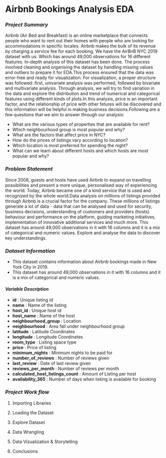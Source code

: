 # Airbnb Bookings Analysis EDA

### *Project Summary*

Airbnb (Air Bed and Breakfast) is an online marketplace that connects people who want to rent out their homes with people who are looking for accommodations in specific locales. Airbnb makes the bulk of its revenue by charging a service fee for each booking. We have the AirBnB NYC 2019 dataset with us. Which has around 49,000 observations for 16 different features. In-depth analysis of this dataset has been done. The process involved cleaning and organising the dataset by handling missing values and outliers to prepare it for EDA.This process ensured that the data was error-free and ready for visualization. For visualization, a proper structure was followed: first, univariate analysis was performed, followed by bivariate and multivariate analysis. Through analysis, we will try to find variation in the data and explore the distribution and trend of numerical and categorical features using different kinds of plots.In this analysis, price is an important factor, and the relationship of price with other fetures will be discovered and this information will be helpful in making  business decisions.Following are a few questions that we aim to answer through our analysis:


* What are the various types of properties that are available for rent?
* Which neighbourhood group is most popular and why?
* What are the factors that affect price in NYC? 
* How do the prices of listings vary according to location?
* Which location is most preferred for spending the night?
* What can we learn about different hosts and which hosts are most popular and why?



### *Problem Statement*

Since 2008, guests and hosts have used Airbnb to expand on travelling possibilities and present a more unique, personalised way of experiencing the world. Today, Airbnb became one of a kind service that is used and recognized by the whole world.Data analysis on millions of listings provided through Airbnb is a crucial factor for the company. These millions of listings generate a lot of data - data that can be analysed and used for security, business decisions, understanding of customers and providers (hosts) behaviour and performance on the platform, guiding marketing initiatives, implementation of innovative additional services and much more. This dataset has around 49,000 observations in it with 16 columns and it is a mix of categorical and numeric values. Explore and analyse the data to discover key understandings.

### *Dataset Information*

* This dataset contains information about Airbnb bookings made in New York City in 2019.
* This dataset has around 49,000 observations in it with 16 columns and it is a mix of categorical and numeric values.

#### *Variable Description*

* **id** : Unique listing id
* **name** : Name of the listing
* **host_id** : Unique host id
* **host_name** : Name of the host
* **neighbourhood_group** : Location
* **neighbourhood** : Area fall under neighbourhood group
* **latitude** : Latitude Coordinates
* **longitude** : Longitude Coordinates
* **room_type** : Listing space type
* **price** : Price of listing
* **minimum_nights** : Minimum nights to be paid for
* **number_of_reviews** : Number of reviews given
* **last_review** : Date of last review given
* **reviews_per_month** : Number of reviews per month
* **calculated_host_listings_count** : Amount of Listing per host
* **availability_365** : Number of days when listing is available for booking

### *Project Work flow*

1. Importing Libraries

2. Loading the Dataset

3. Explore Dataset

4. Data Wrangling

5. Data Vizualization & Storytelling 

6. Conclusions
